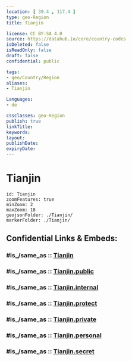 ```yaml
---
location: [ 39.4 , 117.4 ] 
type: geo-Region
title: Tianjin

license: CC BY-SA 4.0
source: https://datahub.io/core/country-codes
isDeleted: false
isReadOnly: false
draft: false
confidential: public

tags:
- geo/Country/Region
aliases:
- Tianjin

Languages:
- de

cssclasses: geo-Region
publish: true
linkTitle: 
keywords: 
layout: 
publishDate: 
expiryDate: 
---
```


# Tianjin

```leaflet
id: Tianjin
zoomFeatures: true 
minZoom: 2 
maxZoom: 18
geojsonFolder: ./Tianjin/
markerFolder: ./Tianjin/
```


## Confidential Links & Embeds: 

### #is_/same_as :: [Tianjin](/_Standards/Earth/Continent/Asia/Asia~East/China/provinces~China/Tianjin.md) 

### #is_/same_as :: [Tianjin.public](/_public/Earth/Continent/Asia/Asia~East/China/provinces~China/Tianjin.public.md) 

### #is_/same_as :: [Tianjin.internal](/_internal/Earth/Continent/Asia/Asia~East/China/provinces~China/Tianjin.internal.md) 

### #is_/same_as :: [Tianjin.protect](/_protect/Earth/Continent/Asia/Asia~East/China/provinces~China/Tianjin.protect.md) 

### #is_/same_as :: [Tianjin.private](/_private/Earth/Continent/Asia/Asia~East/China/provinces~China/Tianjin.private.md) 

### #is_/same_as :: [Tianjin.personal](/_personal/Earth/Continent/Asia/Asia~East/China/provinces~China/Tianjin.personal.md) 

### #is_/same_as :: [Tianjin.secret](/_secret/Earth/Continent/Asia/Asia~East/China/provinces~China/Tianjin.secret.md)

